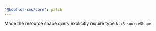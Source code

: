 ```yaml
---
"@kopflos-cms/core": patch
---
```


Made the resource shape query explicitly require type `kl:ResourceShape`
